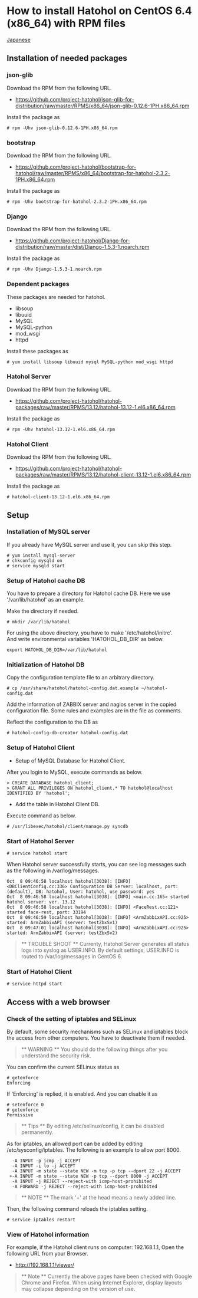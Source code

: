 How to install Hatohol on CentOS 6.4 (x86_64) with RPM files
============================================================

[Japanese](../ja/)

Installation of needed packages
-------------------------------
### json-glib
Download the RPM from the following URL.

- https://github.com/project-hatohol/json-glib-for-distribution/raw/master/RPMS/x86_64/json-glib-0.12.6-1PH.x86_64.rpm

Install the package as

    # rpm -Uhv json-glib-0.12.6-1PH.x86_64.rpm

### bootstrap
Download the RPM from the following URL.

- https://github.com/project-hatohol/bootstrap-for-hatohol/raw/master/RPMS/x86_64/bootstrap-for-hatohol-2.3.2-1PH.x86_64.rpm

Install the package as

    # rpm -Uhv bootstrap-for-hatohol-2.3.2-1PH.x86_64.rpm

### Django
Download the RPM from the following URL.

- https://github.com/project-hatohol/Django-for-distribution/raw/master/dist/Django-1.5.3-1.noarch.rpm

Install the package as

    # rpm -Uhv Django-1.5.3-1.noarch.rpm


### Dependent packages 
These packages are needed for hatohol.
- libsoup
- libuuid
- MySQL
- MySQL-python
- mod_wsgi
- httpd

Install these packages as

    # yum install libsoup libuuid mysql MySQL-python mod_wsgi httpd



### Hatohol Server
Download the RPM from the following URL.

- https://github.com/project-hatohol/hatohol-packages/raw/master/RPMS/13.12/hatohol-13.12-1.el6.x86_64.rpm

Install the package as

    # rpm -Uhv hatohol-13.12-1.el6.x86_64.rpm

### Hatohol Client
Download the RPM from the following URL.

- https://github.com/project-hatohol/hatohol-packages/raw/master/RPMS/13.12/hatohol-client-13.12-1.el6.x86_64.rpm

Install the package as

    # hatohol-client-13.12-1.el6.x86_64.rpm

Setup
-----
### Installation of MySQL server
If you already have MySQL server and use it, you can skip this step.

    # yum install mysql-server
    # chkconfig mysqld on
    # service mysqld start

### Setup of Hatohol cache DB

You have to prepare a directory for Hatohol cache DB. Here we use '/var/lib/hatohol' as an example.

Make the directory if needed.

    # mkdir /var/lib/hatohol

For using the above directory, you have to make '/etc/hatohol/initrc'.    
And write environmental variables 'HATOHOL_DB_DIR' as below.

    export HATOHOL_DB_DIR=/var/lib/hatohol

### Initialization of Hatohol DB

Copy the configuration template file to an arbitrary directory.

    # cp /usr/share/hatohol/hatohol-config.dat.example ~/hatohol-config.dat

Add the information of ZABBIX server and nagios server in the copied configuration file.
Some rules and examples are in the file as comments.

Reflect the configuration to the DB as

    # hatohol-config-db-creator hatohol-config.dat

### Setup of Hatohol Client

- Setup of MySQL Database for Hatohol Client.

After you login to MySQL, execute commands as below.

    > CREATE DATABASE hatohol_client;
    > GRANT ALL PRIVILEGES ON hatohol_client.* TO hatohol@localhost IDENTIFIED BY 'hatohol';

- Add the table in Hatohol Client DB.

Execute command as below.

    # /usr/libexec/hatohol/client/manage.py syncdb
    
### Start of Hatohol Server

    # service hatohol start

When Hatohol server successfully starts, you can see log messages such as the following in /var/log/messages.

    Oct  8 09:46:58 localhost hatohol[3038]: [INFO] <DBClientConfig.cc:336> Configuration DB Server: localhost, port: (default), DB: hatohol, User: hatohol, use password: yes
    Oct  8 09:46:58 localhost hatohol[3038]: [INFO] <main.cc:165> started hatohol server: ver. 13.12
    Oct  8 09:46:58 localhost hatohol[3038]: [INFO] <FaceRest.cc:121> started face-rest, port: 33194
    Oct  8 09:46:59 localhost hatohol[3038]: [INFO] <ArmZabbixAPI.cc:925> started: ArmZabbixAPI (server: testZbxSv1)
    Oct  8 09:47:01 localhost hatohol[3038]: [INFO] <ArmZabbixAPI.cc:925> started: ArmZabbixAPI (server: testZbxSv2)

> ** TROUBLE SHOOT ** Currenty, Hatohol Server generates all status logs into syslog as USER.INFO. By default settings, USER.INFO is routed to /var/log/messages in CentOS 6.

### Start of Hatohol Client

    # service httpd start

Access with a web browser
-------------------------
### Check of the setting of iptables and SELinux
By default, some security mechanisms such as SELinux and iptables block the access from other computers.
You have to deactivate them if needed.
> ** WARNING **
> You should do the following things after you understand the security risk.

You can confirm the current SELinux status as

    # getenforce
    Enforcing

If 'Enforcing' is replied, it is enabled. And you can disable it as

    # setenforce 0
    # getenforce
    Permissive

> ** Tips **
> By editing /etc/selinux/config, it can be disabled permanently.

As for iptables, an allowed port can be added by editing /etc/sysconfig/iptables.
The following is an example to allow port 8000.

      -A INPUT -p icmp -j ACCEPT
      -A INPUT -i lo -j ACCEPT
      -A INPUT -m state --state NEW -m tcp -p tcp --dport 22 -j ACCEPT
     +-A INPUT -m state --state NEW -p tcp --dport 8000 -j ACCEPT
      -A INPUT -j REJECT --reject-with icmp-host-prohibited
      -A FORWARD -j REJECT --reject-with icmp-host-prohibited

> ** NOTE ** The mark '+' at the head means a newly added line.

Then, the following command reloads the iptables setting.

    # service iptables restart

### View of Hatohol information
For example, if the Hatohol client runs on computer: 192.168.1.1,
Open the following URL from your Browser.

- http://192.168.1.1/viewer/

> ** Note **
> Currently the above pages have been checked with Google Chrome and Firefox.
> When using Internet Explorer, display layouts may collapse depending on the version of use.

